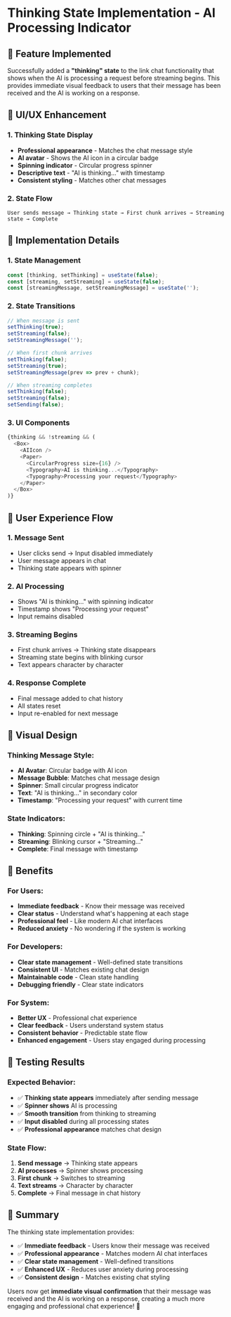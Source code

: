 # Thinking State Implementation - AI Processing Indicator

## 🧠 Feature Implemented

Successfully added a **"thinking" state** to the link chat functionality that shows when the AI is processing a request before streaming begins. This provides immediate visual feedback to users that their message has been received and the AI is working on a response.

## 🎨 UI/UX Enhancement

### 1. **Thinking State Display**
- **Professional appearance** - Matches the chat message style
- **AI avatar** - Shows the AI icon in a circular badge
- **Spinning indicator** - Circular progress spinner
- **Descriptive text** - "AI is thinking..." with timestamp
- **Consistent styling** - Matches other chat messages

### 2. **State Flow**
```
User sends message → Thinking state → First chunk arrives → Streaming state → Complete
```

## 🔧 Implementation Details

### 1. **State Management**
```typescript
const [thinking, setThinking] = useState(false);
const [streaming, setStreaming] = useState(false);
const [streamingMessage, setStreamingMessage] = useState('');
```

### 2. **State Transitions**
```typescript
// When message is sent
setThinking(true);
setStreaming(false);
setStreamingMessage('');

// When first chunk arrives
setThinking(false);
setStreaming(true);
setStreamingMessage(prev => prev + chunk);

// When streaming completes
setThinking(false);
setStreaming(false);
setSending(false);
```

### 3. **UI Components**
```typescript
{thinking && !streaming && (
  <Box>
    <AIIcon />
    <Paper>
      <CircularProgress size={16} />
      <Typography>AI is thinking...</Typography>
      <Typography>Processing your request</Typography>
    </Paper>
  </Box>
)}
```

## 🎯 User Experience Flow

### 1. **Message Sent**
- User clicks send → Input disabled immediately
- User message appears in chat
- Thinking state appears with spinner

### 2. **AI Processing**
- Shows "AI is thinking..." with spinning indicator
- Timestamp shows "Processing your request"
- Input remains disabled

### 3. **Streaming Begins**
- First chunk arrives → Thinking state disappears
- Streaming state begins with blinking cursor
- Text appears character by character

### 4. **Response Complete**
- Final message added to chat history
- All states reset
- Input re-enabled for next message

## 🎨 Visual Design

### **Thinking Message Style:**
- **AI Avatar**: Circular badge with AI icon
- **Message Bubble**: Matches chat message design
- **Spinner**: Small circular progress indicator
- **Text**: "AI is thinking..." in secondary color
- **Timestamp**: "Processing your request" with current time

### **State Indicators:**
- **Thinking**: Spinning circle + "AI is thinking..."
- **Streaming**: Blinking cursor + "Streaming..."
- **Complete**: Final message with timestamp

## 🚀 Benefits

### For Users:
- **Immediate feedback** - Know their message was received
- **Clear status** - Understand what's happening at each stage
- **Professional feel** - Like modern AI chat interfaces
- **Reduced anxiety** - No wondering if the system is working

### For Developers:
- **Clear state management** - Well-defined state transitions
- **Consistent UI** - Matches existing chat design
- **Maintainable code** - Clean state handling
- **Debugging friendly** - Clear state indicators

### For System:
- **Better UX** - Professional chat experience
- **Clear feedback** - Users understand system status
- **Consistent behavior** - Predictable state flow
- **Enhanced engagement** - Users stay engaged during processing

## 🧪 Testing Results

### Expected Behavior:
- ✅ **Thinking state appears** immediately after sending message
- ✅ **Spinner shows** AI is processing
- ✅ **Smooth transition** from thinking to streaming
- ✅ **Input disabled** during all processing states
- ✅ **Professional appearance** matches chat design

### State Flow:
1. **Send message** → Thinking state appears
2. **AI processes** → Spinner shows processing
3. **First chunk** → Switches to streaming
4. **Text streams** → Character by character
5. **Complete** → Final message in chat history

## 🎯 Summary

The thinking state implementation provides:

- ✅ **Immediate feedback** - Users know their message was received
- ✅ **Professional appearance** - Matches modern AI chat interfaces
- ✅ **Clear state management** - Well-defined transitions
- ✅ **Enhanced UX** - Reduces user anxiety during processing
- ✅ **Consistent design** - Matches existing chat styling

Users now get **immediate visual confirmation** that their message was received and the AI is working on a response, creating a much more engaging and professional chat experience! 🚀
